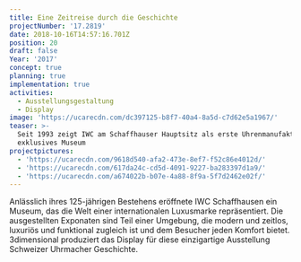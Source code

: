 ```yaml
---
title: Eine Zeitreise durch die Geschichte
projectNumber: '17.2819'
date: 2018-10-16T14:57:16.701Z
position: 20
draft: false
Year: '2017'
concept: true
planning: true
implementation: true
activities:
  - Ausstellungsgestaltung
  - Display
image: 'https://ucarecdn.com/dc397125-b8f7-40a4-8a5d-c7d62e5a1967/'
teaser: >-
  Seit 1993 zeigt IWC am Schaffhauser Hauptsitz als erste Uhrenmanufaktur ein
  exklusives Museum
projectpictures:
  - 'https://ucarecdn.com/9618d540-afa2-473e-8ef7-f52c86e4012d/'
  - 'https://ucarecdn.com/617da24c-cd5d-4091-9227-ba283397d1a9/'
  - 'https://ucarecdn.com/a674022b-b07e-4a88-8f9a-5f7d2462e02f/'
---
```

Anlässlich ihres 125-jährigen Bestehens eröffnete IWC Schaffhausen ein Museum, das die Welt einer internationalen Luxusmarke repräsentiert. Die ausgestellten Exponaten sind Teil einer Umgebung, die modern und zeitlos, luxuriös und funktional zugleich ist und dem Besucher jeden Komfort bietet. 3dimensional produziert das Display für diese einzigartige Ausstellung Schweizer Uhrmacher Geschichte.

